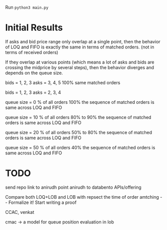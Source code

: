 Run `python3 main.py`


# Initial Results

If asks and bid price range only overlap at a single point, then the behavior of LOQ and FIFO is exactly the same in terms of matched orders. (not in terms of received orders)

If they overlap at various points (which means a lot of asks and bids are crossing the midprice by several steps), then the behavior diverges and depends on the queue size. 

bids = 1, 2, 3
asks = 3, 4, 5
100% same matched orders



bids = 1, 2, 3
asks = 2, 3, 4

queue size = 0 % of all orders
100% the sequence of matched orders is same across LOQ and FIFO

queue size = 10 % of all orders
80% to 90% the sequence of matched orders is same across LOQ and FIFO

queue size = 20 % of all orders
50% to 80% the sequence of matched orders is same across LOQ and FIFO

queue size = 50 % of all orders
40% the sequence of matched orders is same across LOQ and FIFO

# TODO
send repo link to anirudh
point anirudh to databento APIs/offering

Compare both LOQ+LOB and LOB with repsect the time of order amtching 
-- Formalize it! Start writing a proof

CCAC, venkat

cmac -> a model for queue position evaluation in lob